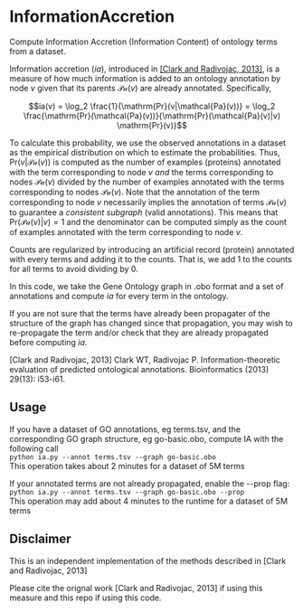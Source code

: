 # InformationAccretion
Compute Information Accretion (Information Content) of ontology terms from a dataset.

Information accretion ($ia$), introduced in [[Clark and Radivojac, 2013]](https://academic.oup.com/bioinformatics/article-pdf/29/13/i53/18535367/btt228.pdf), is a measure of how much information is added to an ontology annotation by node $v$ given that its parents $\mathcal{Pa}(v)$ are already annotated. Specifically, 

$$ia(v) = \log_2 \frac{1}{\mathrm{Pr}(v|\mathcal{Pa}(v))} = \log_2 \frac{\mathrm{Pr}(\mathcal{Pa}(v))}{\mathrm{Pr}(\mathcal{Pa}(v)|v) \mathrm{Pr}(v)}$$

To calculate this probability, we use the observed annotations in a dataset as the empirical distribution on which to estimate the probabilities. Thus, $\mathrm{Pr}(v|\mathcal{Pa}(v))$ is computed as the number of examples (proteins) annotated with the term corresponding to node $v$ *and* the terms corresponding to nodes $\mathcal{Pa}(v)$ divided by the number of examples annotated with the terms corresponding to nodes $\mathcal{Pa}(v)$. Note that the annotation of the term corresponding to node $v$ necessarily implies the annotation of terms $\mathcal{Pa}(v)$ to guarantee a *consistent subgraph* (valid annotations). This means that  $\mathrm{Pr}(\mathcal{Pa}(v)|v)=1$ and the denominator can be computed simply as the count of examples annotated with the term corresponding to node $v$.

Counts are regularized by introducing an artificial record (protein) annotated with every terms and adding it to the counts. That is, we add 1 to the counts for all terms to avoid dividing by 0.

In this code, we take the Gene Ontology graph in .obo format and a set of annotations and compute $ia$ for every term in the ontology.

If you are not sure that the terms have already been propagater of the structure of the graph has changed since that propagation, you may wish to re-propagate the term and/or check that they are already propagated before computing $ia$. 

[Clark and Radivojac, 2013] Clark WT, Radivojac P. Information-theoretic evaluation of predicted ontological annotations. Bioinformatics (2013) 29(13): i53-i61.

## Usage
If you have a dataset of GO annotations, eg terms.tsv, and the corresponding GO graph structure, eg go-basic.obo, compute IA with the following call  
```python ia.py --annot terms.tsv --graph go-basic.obo```  
This operation takes about 2 minutes for a dataset of 5M terms

If your annotated terms are not already propagated, enable the --prop flag:  
```python ia.py --annot terms.tsv --graph go-basic.obo --prop```  
This operation may add about 4 minutes to the runtime for a dataset of 5M terms


## Disclaimer
This is an independent implementation of the methods described in [Clark and Radivojac, 2013]

Please cite the orignal work [Clark and Radivojac, 2013] if using this measure and this repo if using this code.
